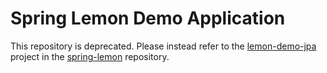 # Spring Lemon Demo Application

This repository is deprecated. Please instead refer to the [lemon-demo-jpa](https://github.com/naturalprogrammer/spring-lemon/tree/master/lemon-demo-jpa) project in the [spring-lemon](https://github.com/naturalprogrammer/spring-lemon) repository.
